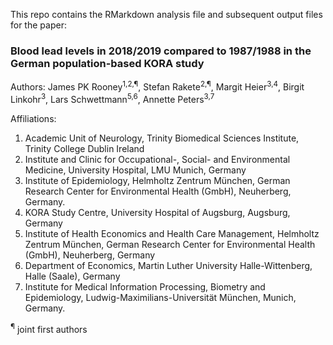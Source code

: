 This repo contains the RMarkdown analysis file and subsequent output files for the paper:

### Blood lead levels in 2018/2019 compared to 1987/1988 in the German population-based KORA study


Authors: James PK Rooney<sup>1,2,¶</sup>, Stefan Rakete<sup>2,¶</sup>, Margit Heier<sup>3,4</sup>, Birgit Linkohr<sup>3</sup>, Lars Schwettmann<sup>5,6</sup>, Annette Peters<sup>3,7</sup>

Affiliations:

1. Academic Unit of Neurology, Trinity Biomedical Sciences Institute, Trinity College Dublin Ireland
2. Institute and Clinic for Occupational-, Social- and Environmental Medicine, University Hospital, LMU Munich, Germany
3. Institute of Epidemiology, Helmholtz Zentrum München, German Research Center for Environmental Health (GmbH), Neuherberg, Germany.
4. KORA Study Centre, University Hospital of Augsburg, Augsburg, Germany
5. Institute of Health Economics and Health Care Management, Helmholtz Zentrum München, German Research Center for Environmental Health (GmbH), Neuherberg, Germany
6. Department of Economics, Martin Luther University Halle-Wittenberg, Halle (Saale), Germany
7. Institute for Medical Information Processing, Biometry and Epidemiology, Ludwig-Maximilians-Universität München, Munich, Germany.

<sup>¶</sup> joint first authors
